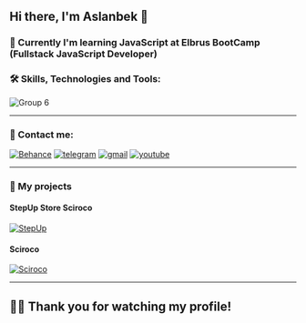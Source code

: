 ## Hi there, I'm Aslanbek 👋
### :book: Currently I'm learning JavaScript at Elbrus BootCamp (Fullstack JavaScript Developer)

### :hammer_and_wrench: Skills, Technologies and Tools:
![Group 6](https://user-images.githubusercontent.com/99525626/188176569-9279c877-f724-4b3a-bfbb-257675f647b8.png)
___


### 🔗 Contact me:
[![Behance](https://user-images.githubusercontent.com/99525626/173228857-8764b195-cf36-4ec9-90c6-2e6ee8d12aef.png)](https://www.behance.net/Kaipaeff) 
[![telegram](https://user-images.githubusercontent.com/99525626/173227077-c218236b-ae2f-425d-a43f-118dcdd11e9d.png)](https://t.me/Pofigor)
[![gmail](https://user-images.githubusercontent.com/99525626/173227221-53de1947-8377-4a53-95c7-946e72e20e60.png)](mailto:kaipaeff@gmail.com)
[![youtube](https://user-images.githubusercontent.com/99525626/173227409-df4d0b81-5832-4c95-910b-b51cfc07bcc1.png)](https://www.youtube.com/channel/UCrTFNQfTYiwm4dutZJR787w)
___

### 🔗 My projects
#### StepUp Store                Sciroco
[![StepUp](https://user-images.githubusercontent.com/99525626/188219526-df28f932-24f8-4f06-aae5-1a9ef836a3f1.jpg)](https://pofigor.github.io/step-up-store/)
#### Sciroco 
[![Sciroco](https://user-images.githubusercontent.com/99525626/188219580-a0d914ea-01c0-49ee-987b-ac357f181bd5.jpg)](http://sciroco.herokuapp.com/)

___

## :man_technologist: Thank you for watching my profile!









